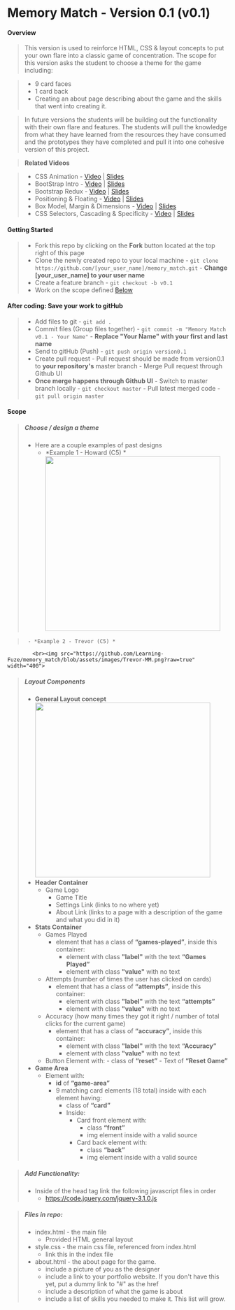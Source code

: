 # Memory Match - Version 0.1 (v0.1)

#### Overview

> This version is used to reinforce HTML, CSS & layout concepts to put your own flare into a classic game of 
concentration. The scope for this version asks the student to choose a theme for the game including: 

> - 9 card faces
> - 1 card back
> - Creating an about page describing about the game and the skills that went into creating it.

> In future versions the students will be building out the functionality with their own flare and features. The students will pull the knowledge from what 
they have learned from the resources they have consumed and the prototypes they have completed and pull it into one 
cohesive version of this project. 

> **Related Videos**

> - CSS Animation - <a href="https://www.youtube.com/watch?t=3&v=fjqT5mwbOCo" target="_blank">Video</a> | <a href="https://docs.google.com/presentation/d/1D--Uon9dUBR4i19i9NHIt6LpBcbVVHx5JSoT6oywjXE/pub?start=false&loop=false&delayms=3000&slide=id.p" 
target="_blank">Slides</a>
> - BootStrap Intro - <a href="https://www.youtube.com/watch?t=544&v=i7cnwkFbuko" target="_blank">Video</a> | <a 
href="https://docs.google.com/presentation/d/1AzAVKt40iIkd84kNQ3fCbpYJZsY3FC8dZuOPMOvbUbU/pub?start=false&loop=false&delayms=3000&slide=id.p" target="_blank">Slides</a>
> - Bootstrap Redux - <a href="https://www.youtube.com/watch?v=HFhIYttrvWM" target="_blank">Video</a> | <a 
href="https://docs.google.com/presentation/d/1AwwKy3duuJyfh_nYIoJ8w743oL7U6n4mChHNsMBcZdU/pub?start=false&loop=false&delayms=3000&slide=id.p" target="_blank">Slides</a>
> - Positioning & Floating - <a href="https://www.youtube.com/watch?v=cOAHWiAxgoI" target="_blank">Video</a> | <a href="https://docs.google.com/presentation/d/1FtwdmaSl5icYHzBxY6uCZUHM7K_smRfS7eF0q-P46GY/pub?start=false&loop=false&delayms=3000&slide=id.p" target="_blank">Slides</a>
> - Box Model, Margin & Dimensions - <a href="https://www.youtube.com/watch?v=9xixJDx7pWo" target="_blank">Video</a> | <a href="https://docs.google.com/presentation/d/1_NISU3X3ZkWUbbu6DcE3HPL3MZ8TNYsRyXnNRM2snuA/pub?start=false&loop=false&delayms=3000&slide=id.p" target="_blank">Slides</a>
> - CSS Selectors, Cascading & Specificity - <a href="https://www.youtube.com/watch?v=456PdCCQX3c" target="_blank">Video</a> | <a href="https://docs.google.com/presentation/d/1fRgUZaRLOH-tTLGazsBfqWMwv90dcLZMTEl0FjZpWMk/pub?start=false&loop=false&delayms=3000&slide=id.p" 
target="_blank">Slides</a> 

#### Getting Started

> - Fork this repo by clicking on the **Fork** button located at the top right of this page
> - Clone the newly created repo to your local machine
    - `git clone https://github.com/[your_user_name]/memory_match.git`
    - **Change [your_user_name] to your user name**
> - Create a feature branch
    - `git checkout -b v0.1`
> - Work on the scope defined <a href="https://github.com/Learning-Fuze/memory_match/tree/assets#v0.1">Below</a>
#### After coding: Save your work to gitHub
> - Add files to git
    - `git add .`
> - Commit files (Group files together)
    - `git commit -m "Memory Match v0.1 - Your Name"`
    - **Replace "Your Name" with your first and last name**
> - Send to gitHub (Push)
    - `git push origin version0.1`
> - Create pull request
    - Pull request should be made from version0.1 to **your repository's** master branch
    - Merge Pull request through Github UI
> - **Once merge happens through Github UI**
    - Switch to master branch locally
        - `git checkout master`
    - Pull latest merged code
        - `git pull origin master`

#### Scope

> ##### Choose / design a theme
>  - Here are a couple examples of past designs
>      - *Example 1 - Howard (C5) *
            <br><img src="https://github.com/Learning-Fuze/memory_match/blob/assets/images/Howard-MM.png?raw=true" width="400">
        
>      - *Example 2 - Trevor (C5) *
            <br><img src="https://github.com/Learning-Fuze/memory_match/blob/assets/images/Trevor-MM.png?raw=true" width="400">

> ##### Layout Components
>  - **General Layout concept**
        <br><img src="https://github.com/Learning-Fuze/memory_match/blob/assets/images/mm_wireframing.png?raw=true" width="400">
>  - **Header Container**
>    - Game Logo
>      - Game Title
>      - Settings Link (links to no where yet)
>      - About Link  (links to a page with a description of the game and what you did in it)
>  - **Stats Container**
>    - Games Played
>      - element that has a class of **“games-played”**, inside this container:
>          - element with class **"label"** with the text **“Games Played”**
>          - element with class **"value"** with no text
>    - Attempts (number of times the user has clicked on cards)
>      - element that has a class of **“attempts”**, inside this container:
>          - element with class **"label"** with the text **“attempts”**
>          - element with class **"value"** with no text
>    - Accuracy (how many times they got it right / number of total clicks for the current game)
>      - element that has a class of **“accuracy”**, inside this container:
>          - element with class **"label"** with the text **“Accuracy”**
>          - element with class **"value"** with no text
>    - Button Element with:
>          - class of **“reset”**
>          - Text of **“Reset Game”**
>  - **Game Area**
>      - Element with:
>          - **id** of **“game-area”**
>          - 9 matching card elements (18 total) inside with each element having:
>              - class of **“card”**
>              - Inside:
>                  - Card front element with:
>                      - class **“front”**
>                      - img element inside with a valid source
>                  - Card back element with:
>                      - class **“back”**
>                      - img element inside with a valid source

> ##### Add Functionality:
>  - Inside of the head tag link the following javascript files in order
>      - https://code.jquery.com/jquery-3.1.0.js


> ##### Files in repo:
>    - index.html - the main file
>        - Provided HTML general layout
>    - style.css - the main css file, referenced from index.html
>        - link this in the index file
>    - about.html - the about page for the game.
>        - include a picture of you as the designer
>        - include a link to your portfolio website. If you don't have this yet, put a dummy link to "#" as the href
>        - include a description of what the game is about
>        - include a list of skills you needed to make it. This list will grow.
